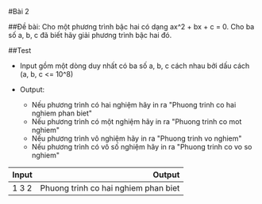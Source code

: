 #Bài 2

##Đề bài: Cho một phương trình bậc hai có dạng ax^2 + bx + c = 0. Cho ba số a, b, c đã biết hãy giải phương trình bậc hai đó.

##Test
- Input gồm một dòng duy nhất có ba số a, b, c cách nhau bởi dấu cách (a, b, c <= 10^8)

- Output:
  + Nếu phương trình có hai nghiệm hãy in ra "Phuong trinh co hai nghiem phan biet"
  + Nếu phương trình có một nghiệm hãy in ra "Phuong trinh co mot nghiem"
  + Nếu phương trình vô nghiệm hãy in ra "Phuong trinh vo nghiem"
  + Nếu phương trình có vô số nghiệm hãy in ra "Phuong trinh co vo so nghiem"

|Input|Output|
|:-------|-------:|
|1 3 2|Phuong trinh co hai nghiem phan biet|